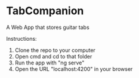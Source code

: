 # TabCompanion
A Web App that stores guitar tabs

Instructions:

1. Clone the repo to your computer
2. Open cmd and cd to that folder
3. Run the app with "ng serve"
4. Open the URL "localhost:4200" in your browser